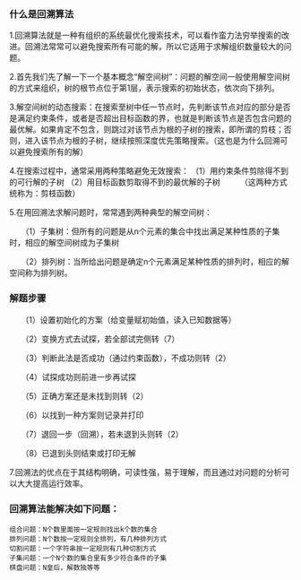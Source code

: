 
### 什么是回溯算法
1.回溯算法就是一种有组织的系统最优化搜索技术，可以看作蛮力法穷举搜索的改进。回溯法常常可以避免搜索所有可能的解，所以它适用于求解组织数量较大的问题。

2.首先我们先了解一下一个基本概念“解空间树”：问题的解空间一般使用解空间树的方式来组织，树的根节点位于第1层，表示搜索的初始状态，依次向下排列。

3.解空间树的动态搜索：在搜索至树中任一节点时，先判断该节点对应的部分是否是满足约束条件，或者是否超出目标函数的界，也就是判断该节点是否包含问题的最优解。如果肯定不包含，则跳过对该节点为根的子树的搜索，即所谓的剪枝；否则，进入该节点为根的子树，继续按照深度优先策略搜索。（这也是为什么回溯可以避免搜索所有的解）

4.在搜索过程中，通常采用两种策略避免无效搜索：
    （1）用约束条件剪除得不到的可行解的子树
    （2）用目标函数剪取得不到的最优解的子树
　　  （这两种方式统称为：剪枝函数）

5.在用回溯法求解问题时，常常遇到两种典型的解空间树：

　　（1）子集树：但所有的问题是从n个元素的集合中找出满足某种性质的子集时，相应的解空间树成为子集树

　　（2）排列树：当所给出问题是确定n个元素满足某种性质的排列时，相应的解空间称为排列树。          

### 解题步骤

　　（1）设置初始化的方案（给变量赋初始值，读入已知数据等）

　　（2）变换方式去试探，若全部试完侧转（7）

　　（3）判断此法是否成功（通过约束函数），不成功则转（2）

　　（4）试探成功则前进一步再试探

　　（5）正确方案还是未找到则转（2）

　　（6）以找到一种方案则记录并打印

　　（7）退回一步（回溯），若未退到头则转（2）

　　（8）已退到头则结束或打印无解

7.回溯法的优点在于其结构明确，可读性强，易于理解，而且通过对问题的分析可以大大提高运行效率。


### 回溯算法能解决如下问题：

    组合问题：N个数里面按一定规则找出k个数的集合
    排列问题：N个数按一定规则全排列，有几种排列方式
    切割问题：一个字符串按一定规则有几种切割方式
    子集问题：一个N个数的集合里有多少符合条件的子集
    棋盘问题：N皇后，解数独等等